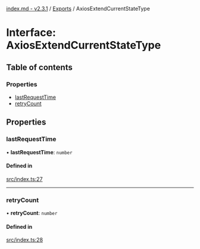 [index.md - v2.3.1](../README.md) / [Exports](../modules.md) / AxiosExtendCurrentStateType

# Interface: AxiosExtendCurrentStateType

## Table of contents

### Properties

- [lastRequestTime](AxiosExtendCurrentStateType.md#lastrequesttime)
- [retryCount](AxiosExtendCurrentStateType.md#retrycount)

## Properties

### lastRequestTime

• **lastRequestTime**: `number`

#### Defined in

[src/index.ts:27](https://github.com/saqqdy/axios-ex/blob/5d9d522/src/index.ts#L27)

___

### retryCount

• **retryCount**: `number`

#### Defined in

[src/index.ts:28](https://github.com/saqqdy/axios-ex/blob/5d9d522/src/index.ts#L28)
